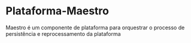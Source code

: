 # Plataforma-Maestro
Maestro é um componente de plataforma para orquestrar o processo de persistência e reprocessamento da plataforma
